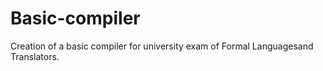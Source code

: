 # Basic-compiler
Creation of a basic compiler for university exam of Formal Languages ​​and Translators.
